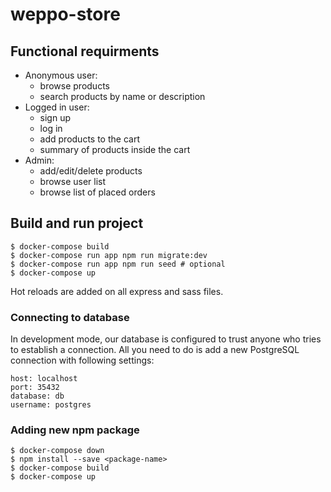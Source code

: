 # weppo-store

## Functional requirments

* Anonymous user:
  * browse products
  * search products by name or description
* Logged in user:
  * sign up
  * log in
  * add products to the cart
  * summary of products inside the cart
* Admin:
  * add/edit/delete products
  * browse user list
  * browse list of placed orders

## Build and run project

```
$ docker-compose build
$ docker-compose run app npm run migrate:dev
$ docker-compose run app npm run seed # optional
$ docker-compose up
```

Hot reloads are added on all express and sass files.

### Connecting to database

In development mode, our database is configured to trust anyone who tries to establish a connection. All you need to do is add a new PostgreSQL connection with following settings:

```
host: localhost
port: 35432
database: db
username: postgres
```

### Adding new npm package

```
$ docker-compose down
$ npm install --save <package-name>
$ docker-compose build
$ docker-compose up
```